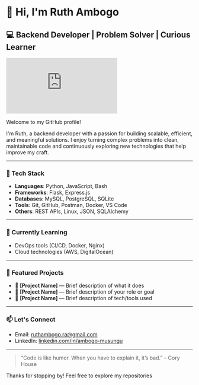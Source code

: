 # 👋 Hi, I'm Ruth Ambogo

## 💻 Backend Developer | Problem Solver | Curious Learner
![My Project Logo](https://www.freepik.com/free-vector/hand-coding-concept-illustration_21864184.htm#fromView=search&page=1&position=7&uuid=7773c66b-6484-4d6c-8186-0261c7c1c7d6&query=code)

Welcome to my GitHub profile!

I'm Ruth, a backend developer with a passion for building scalable, efficient, and meaningful solutions. I enjoy turning complex problems into clean, maintainable code and continuously exploring new technologies that help improve my craft.

---

### 🔧 Tech Stack

- **Languages**: Python, JavaScript, Bash
- **Frameworks**: Flask, Express.js
- **Databases**: MySQL, PostgreSQL, SQLite
- **Tools**: Git, GitHub, Postman, Docker, VS Code
- **Others**: REST APIs, Linux, JSON, SQLAlchemy

---

### 🌱 Currently Learning

- DevOps tools (CI/CD, Docker, Nginx)
- Cloud technologies (AWS, DigitalOcean)

---

### 📌 Featured Projects

- 🎯 **[Project Name]** — Brief description of what it does  
- 🔐 **[Project Name]** — Brief description of your role or goal  
- 🧠 **[Project Name]** — Brief description of tech/tools used  


---

### 📫 Let's Connect
- Email: ruthambogo.ra@gmail.com  
- LinkedIn: [linkedin.com/in/ambogo-musungu](https://www.linkedin.com/in/ambogo-musungu/)

---

> “Code is like humor. When you have to explain it, it’s bad.” – Cory House

Thanks for stopping by! Feel free to explore my repositories 
